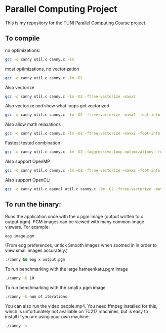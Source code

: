 # Parallel Computing Project

This is my repository for the [TUNI](https://www.tuni.fi/en) [Parallel Computing Course](https://moodle.tuni.fi/course/view.php?id=34634) project.

## To compile

no optimizations:
```bash
gcc -o canny util.c canny.c -lm
```
most optimizations, no vectorization
```bash
gcc -o canny util.c canny.c -lm -O2
```
Also vectorize
```bash
gcc -o canny util.c canny.c -lm -O2 -ftree-vectorize -mavx2
```
Also vectorize and show what loops get vectorized
```bash
gcc -o canny util.c canny.c -lm -O2 -ftree-vectorize -mavx2 -fopt-info-vec
```
Also allow math relaxations
```bash
gcc -o canny util.c canny.c -lm -O2 -ftree-vectorize -mavx2 -fopt-info-vec -ffast-math
```
Fastest tested combination
```bash
gcc -o canny util.c canny.c -lm -O2 -faggressive-loop-optimizations -fexpensive-optimizations -floop-nest-optimize -fselective-scheduling -fsplit-loops -ftree-loop-distribution -ftree-loop-vectorize -ffast-math
```

Also support OpenMP
```bash
gcc -o canny util.c canny.c -lm -O2 -ftree-vectorize -mavx2 -fopt-info-vec -ffast-math -fopenmp
```
Also support OpenCL:
```bash
gcc -o canny util.c opencl util.c canny.c -lm -O2 -ftree-vectorize -mavx2 -fopt-info-vec -ffast-math -fopenmp -lOpenCL
```

## To run the binary:

Runs the application once with the x.pgm image (output written to
x output.pgm). PGM images can be viewed with many common image viewers. For example:
```bash
eog image.pgm
```
(From eog preferences, untick Smooth images when zoomed in in order to
view small images accurately.)
```bash
./canny && eog x output.pgm
```
To run benchmarking with the large hameenkatu.pgm image
```bash
./canny -B 10
```
To run benchmarking with the small x.pgm image
```bash
./canny -b num of iterations
```
You can also run the video people.mp4. You need ffmpeg installed for this,
which is unfortunately not available on TC217 machines, but is easy to install
if you are using your own machine:
```bash
./canny -v
```